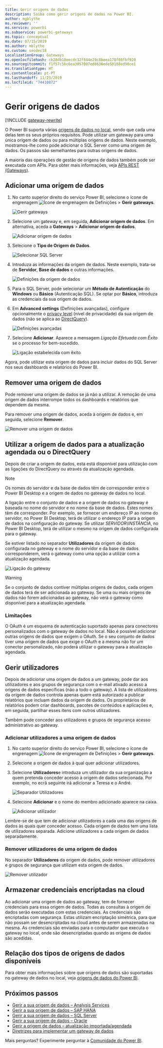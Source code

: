 ```yaml
---
title: Gerir origens de dados
description: Saiba como gerir origens de dados no Power BI.
author: mgblythe
ms.reviewer: ''
ms.service: powerbi
ms.subservice: powerbi-gateways
ms.topic: conceptual
ms.date: 07/15/2019
ms.author: mblythe
ms.custom: seodec18
LocalizationGroup: Gateways
ms.openlocfilehash: cb28db10eecdc32f844e29c8beea178f08fbf920
ms.sourcegitcommit: f1f57c5bc6ea3057007ed8636ede50188ed90ce1
ms.translationtype: HT
ms.contentlocale: pt-PT
ms.lasthandoff: 11/23/2019
ms.locfileid: "74410872"
---
```

# <a name="manage-data-sources"></a>Gerir origens de dados

[!INCLUDE [gateway-rewrite](includes/gateway-rewrite.md)]

O Power BI suporta várias [origens de dados no local](power-bi-data-sources.md), sendo que cada uma delas tem os seus próprios requisitos. Pode utilizar um gateway para uma única origem de dados ou para múltiplas origens de dados. Neste exemplo, mostramos-lhe como pode adicionar o SQL Server como uma origem de dados. Os passos são semelhantes para outras origens de dados.

A maioria das operações de gestão de origens de dados também pode ser executada com APIs. Para obter mais informações, veja [APIs REST (Gateways)](/rest/api/power-bi/gateways).

## <a name="add-a-data-source"></a>Adicionar uma origem de dados

1. No canto superior direito do serviço Power BI, selecione o ícone de engrenagem ![Ícone de engrenagem de Definições](media/service-gateway-data-sources/icon-gear.png) > **Gerir gateways**.

    ![Gerir gateways](media/service-gateway-data-sources/manage-gateways.png)

2. Selecione um gateway e, em seguida, **Adicionar origem de dados**. Em alternativa, aceda a **Gateways** > **Adicionar origem de dados**.

    ![Adicionar origem de dados](media/service-gateway-data-sources/add-data-source.png)

3. Selecione o **Tipo de Origem de Dados**.

    ![Selecionar SQL Server](media/service-gateway-data-sources/select-sql-server.png)

4. Introduza as informações da origem de dados. Neste exemplo, trata-se de **Servidor**, **Base de dados** e outras informações. 

    ![Definições da origem de dados](media/service-gateway-data-sources/data-source-settings.png)

5. Para o SQL Server, pode selecionar um **Método de Autenticação** do **Windows** ou **Básico** (Autenticação SQL). Se optar por **Básico**, introduza as credenciais da sua origem de dados.

6. Em **Advanced settings** (Definições avançadas), configure opcionalmente o [privacy level](https://support.office.com/article/Privacy-levels-Power-Query-CC3EDE4D-359E-4B28-BC72-9BEE7900B540) (nível de privacidade) da sua origem de dados (não se aplica ao [DirectQuery](desktop-directquery-about.md)).

    ![Definições avançadas](media/service-gateway-data-sources/advanced-settings.png)

7. Selecione **Adicionar**. Aparece a mensagem *Ligação Efetuada com Êxito* se o processo for bem-sucedido.

    ![Ligação estabelecida com êxito](media/service-gateway-data-sources/connection-successful.png)

Agora, pode utilizar esta origem de dados para incluir dados do SQL Server nos seus dashboards e relatórios do Power BI.

## <a name="remove-a-data-source"></a>Remover uma origem de dados

Pode remover uma origem de dados se já não a utilizar. A remoção de uma origem de dados interrompe todos os dashboards e relatórios que dependem da mesma.

Para remover uma origem de dados, aceda à origem de dados e, em seguida, selecione **Remover**.

![Remover uma origem de dados](media/service-gateway-data-sources/remove-data-source.png)

## <a name="use-the-data-source-for-scheduled-refresh-or-directquery"></a>Utilizar a origem de dados para a atualização agendada ou o DirectQuery

Depois de criar a origem de dados, esta está disponível para utilização com as ligações do DirectQuery ou através da atualização agendada.

> [!NOTE]
>Os nomes do servidor e da base de dados têm de corresponder entre o Power BI Desktop e a origem de dados no gateway de dados no local.

A ligação entre o conjunto de dados e a origem de dados no gateway é baseada no nome do servidor e no nome da base de dados. Estes nomes têm de corresponder. Por exemplo, se fornecer um endereço IP ao nome do servidor, no Power BI Desktop, terá de utilizar o endereço IP para a origem de dados na configuração do gateway. Se utilizar *SERVIDOR\INSTÂNCIA*, no Power BI Desktop, terá de utilizar o mesmo na origem de dados configurada para o gateway.

Se estiver listado no separador **Utilizadores** da origem de dados configurada no gateway e o nome do servidor e da base de dados corresponderem, verá o gateway como uma opção a utilizar com a atualização agendada.

![Ligação do gateway](media/service-gateway-data-sources/gateway-connection.png)

> [!WARNING]
> Se o conjunto de dados contiver múltiplas origens de dados, cada origem de dados terá de ser adicionada ao gateway. Se uma ou mais origens de dados não forem adicionadas ao gateway, não verá o gateway como disponível para a atualização agendada.

### <a name="limitations"></a>Limitações

O OAuth é um esquema de autenticação suportado apenas para conectores personalizados com o gateway de dados no local. Não é possível adicionar outras origens de dados que exigem o OAuth. Se o seu conjunto de dados tiver uma origem de dados que exige o OAuth e a mesma não for um conector personalizado, não poderá utilizar o gateway para a atualização agendada.

## <a name="manage-users"></a>Gerir utilizadores

Depois de adicionar uma origem de dados a um gateway, pode dar aos utilizadores e aos grupos de segurança com o e-mail ativado acesso a origens de dados específicas (não a todo o gateway). A lista de utilizadores da origem de dados controla apenas quem está autorizado a publicar relatórios que incluam dados da origem de dados. Os proprietários de relatórios podem criar dashboards, pacotes de conteúdos e aplicações e, em seguida, partilhar esses itens com outros utilizadores.

Também pode conceder aos utilizadores e grupos de segurança acesso administrativo ao gateway.

### <a name="add-users-to-a-data-source"></a>Adicionar utilizadores a uma origem de dados

1. No canto superior direito do serviço Power BI, selecione o ícone de engrenagem ![Ícone de engrenagem de Definições](media/service-gateway-data-sources/icon-gear.png) > **Gerir gateways**.

2. Selecione a origem de dados à qual quer adicionar utilizadores.

3. Selecione **Utilizadores**e introduza um utilizador da sua organização a quem pretenda conceder acesso à origem de dados selecionada. Por exemplo, no ecrã seguinte irá adicionar a Teresa e o André.

    ![Separador Utilizadores](media/service-gateway-data-sources/users-tab.png)

4. Selecione **Adicionar** e o nome do membro adicionado aparece na caixa.

    ![Adicionar utilizador](media/service-gateway-data-sources/add-user.png)

Lembre-se de que tem de adicionar utilizadores a cada uma das origens de dados às quais quer conceder acesso. Cada origem de dados tem uma lista de utilizadores separada. Adicione utilizadores a cada origem de dados separadamente.

### <a name="remove-users-from-a-data-source"></a>Remover utilizadores de uma origem de dados

No separador **Utilizadores** da origem de dados, pode remover utilizadores e grupos de segurança que utilizam esta origem de dados.

![Remover utilizador](media/service-gateway-data-sources/remove-user.png)

## <a name="store-encrypted-credentials-in-the-cloud"></a>Armazenar credenciais encriptadas na cloud

Ao adicionar uma origem de dados ao gateway, tem de fornecer credenciais para essa origem de dados. Todas as consultas à origem de dados serão executadas com estas credenciais. As credenciais são encriptadas com segurança. Estas utilizam encriptação simétrica, para que não possam ser desencriptadas na cloud antes de serem armazenadas na mesma. As credenciais são enviadas para o computador que executa o gateway no local, onde são desencriptadas quando as origens de dados são acedidas.

## <a name="list-of-available-data-source-types"></a>Relação dos tipos de origens de dados disponíveis

Para obter mais informações sobre que origens de dados são suportadas no gateway de dados no local, veja [origens de dados do Power BI](power-bi-data-sources.md).

## <a name="next-steps"></a>Próximos passos

* [Gerir a sua origem de dados – Analysis Services](service-gateway-enterprise-manage-ssas.md)
* [Gerir a sua origem de dados – SAP HANA](service-gateway-enterprise-manage-sap.md)
* [Gerir a sua origem de dados – SQL Server](service-gateway-enterprise-manage-sql.md)
* [Gerir a sua origem de dados – Oracle](service-gateway-onprem-manage-oracle.md)
* [Gerir a origem de dados – atualização importada/agendada](service-gateway-enterprise-manage-scheduled-refresh.md)
* [Diretrizes para implementar um gateway de dados](service-gateway-deployment-guidance.md)

Mais perguntas? Experimente perguntar à [Comunidade do Power BI](https://community.powerbi.com/).
